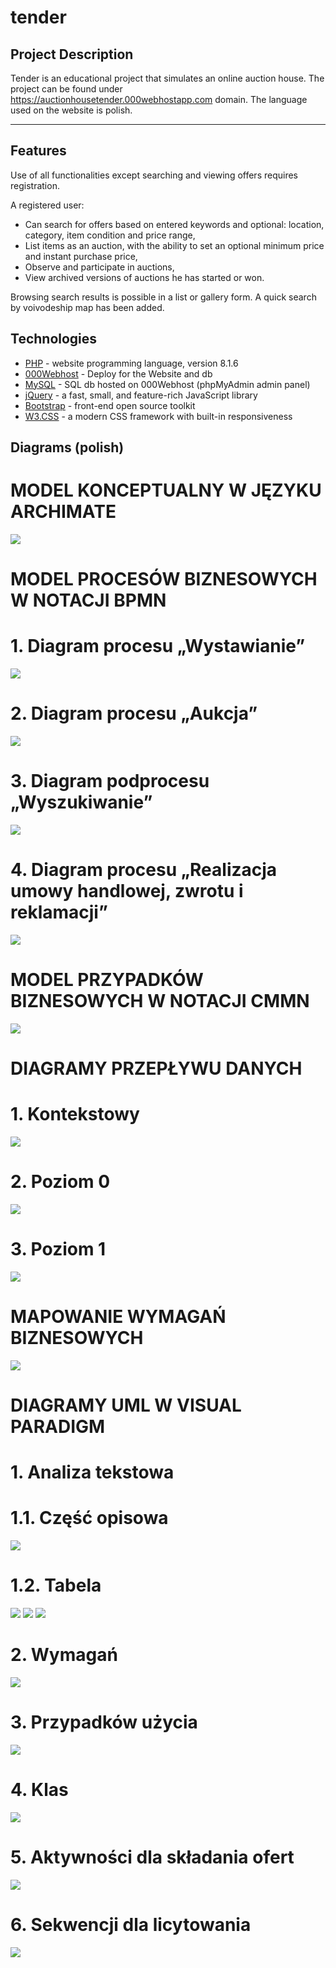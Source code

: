 # tender


##  Project Description
Tender is an educational project that simulates an online auction house. 
The project can be found under https://auctionhousetender.000webhostapp.com domain.
The language used on the website is polish.
___
## Features
Use of all functionalities except searching and viewing offers requires registration.

A registered user:
- Can search for offers based on entered keywords and optional: location, category, item condition and price range,
- List items as an auction, with the ability to set an optional minimum price and instant purchase price,
- Observe and participate in auctions,
- View archived versions of auctions he has started or won.

Browsing search results is possible in a list or gallery form.
A quick search by voivodeship map has been added.

## Technologies

- [PHP] - website programming language, version 8.1.6
- [000Webhost] - Deploy for the Website and db
- [MySQL] - SQL db hosted on 000Webhost (phpMyAdmin admin panel)
- [jQuery] - a fast, small, and feature-rich JavaScript library
- [Bootstrap] - front-end open source toolkit
- [W3.CSS] - a modern CSS framework with built-in responsiveness


[//]: # (These are reference links http://stackoverflow.com/questions/4823468/store-comments-in-markdown-syntax)
   [PHP]: <https://www.php.net/downloads/>
   [000Webhost]: <https://pl.000webhost.com>
   [MySQL]: <https://www.mysql.com/downloads/>
   [jQuery]: <https://jquery.com/download/>
   [Bootstrap]: <https://getbootstrap.com>
   [W3.CSS]: <https://www.w3schools.com/w3css/defaulT.asp>


## Diagrams (polish)

# MODEL KONCEPTUALNY W JĘZYKU ARCHIMATE
![](https://github.com/jnGreg/tender/blob/main/diagrams/archimate.png)

# MODEL PROCESÓW BIZNESOWYCH W NOTACJI BPMN
# 1. Diagram procesu „Wystawianie”
![](https://github.com/jnGreg/tender/blob/main/diagrams/wystawianie.png)
# 2. Diagram procesu „Aukcja”
![](https://github.com/jnGreg/tender/blob/main/diagrams/aukcja.png)
# 3. Diagram podprocesu „Wyszukiwanie”
![](https://github.com/jnGreg/tender/blob/main/diagrams/wyszukiwanie.png)
# 4. Diagram procesu „Realizacja umowy handlowej, zwrotu i reklamacji”
![](https://github.com/jnGreg/tender/blob/main/diagrams/umowa.png)

# MODEL PRZYPADKÓW BIZNESOWYCH W NOTACJI CMMN
![](https://github.com/jnGreg/tender/blob/main/diagrams/camunda.png)

# DIAGRAMY PRZEPŁYWU DANYCH
# 1. Kontekstowy
![](https://github.com/jnGreg/tender/blob/main/diagrams/kontekstowy.png)
# 2. Poziom 0
![](https://github.com/jnGreg/tender/blob/main/diagrams/0.png)
# 3. Poziom 1
![](https://github.com/jnGreg/tender/blob/main/diagrams/1.png)

# MAPOWANIE WYMAGAŃ BIZNESOWYCH
![](https://github.com/jnGreg/tender/blob/main/diagrams/Mapowanie_wymagan.png)

# DIAGRAMY UML W VISUAL PARADIGM

# 1. Analiza tekstowa
# 1.1. Część opisowa
![](https://github.com/jnGreg/tender/blob/main/diagrams/Textual.png)
# 1.2. Tabela
![](https://github.com/jnGreg/tender/blob/main/diagrams/Textual_Actors.png)
![](https://github.com/jnGreg/tender/blob/main/diagrams/Textual_Use_Cases.png)
![](https://github.com/jnGreg/tender/blob/main/diagrams/Textual_Requirements.png)
# 2. Wymagań
![](https://github.com/jnGreg/tender/blob/main/diagrams/Requirements.png)
# 3. Przypadków użycia
![](https://github.com/jnGreg/tender/blob/main/diagrams/Textual_Use_Cases.png)
# 4. Klas
![](https://github.com/jnGreg/tender/blob/main/diagrams/Classes.png)
# 5. Aktywności dla składania ofert 
![](https://github.com/jnGreg/tender/blob/main/diagrams/Activity.png)
# 6. Sekwencji dla licytowania
![](https://github.com/jnGreg/tender/blob/main/diagrams/Sequence.png)